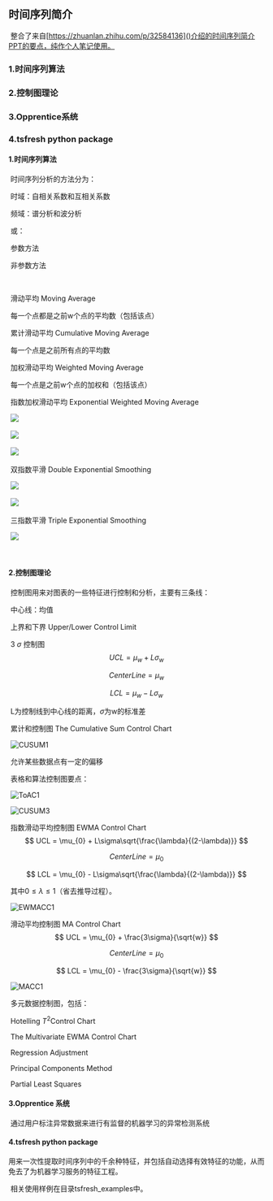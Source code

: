 ## 时间序列简介

​	整合了来自[https://zhuanlan.zhihu.com/p/32584136]()介绍的时间序列简介PPT的要点，纯作个人笔记使用。

### 1.时间序列算法

### 2.控制图理论

### 3.Opprentice系统

### 4.tsfresh python package



#### 1.时间序列算法

​	时间序列分析的方法分为：

​		时域：自相关系数和互相关系数

​		频域：谱分析和波分析

​	或：

​		参数方法

​		非参数方法

​	

​	滑动平均 Moving Average

​		每一个点都是之前w个点的平均数（包括该点）

​	累计滑动平均 Cumulative Moving Average

​		每一个点是之前所有点的平均数

​	加权滑动平均 Weighted Moving Average

​		每一个点是之前w个点的加权和（包括该点）

​	指数加权滑动平均 Exponential Weighted Moving Average

​		![](D:\TimeSeries\notes\2.25_introduction\EWMA1.jpg)

​		![](D:\TimeSeries\notes\2.25_introduction\EWMA2.jpg)

​		![](D:\TimeSeries\notes\2.25_introduction\EWMA3.jpg)

​	双指数平滑 Double Exponential Smoothing

​		![](D:\TimeSeries\notes\2.25_introduction\DES1.jpg)

​		![](D:\TimeSeries\notes\2.25_introduction\DES2.jpg)

​	三指数平滑 Triple Exponential Smoothing

​		![](D:\TimeSeries\notes\2.25_introduction\TES1.jpg)

​		

#### 2.控制图理论

​	控制图用来对图表的一些特征进行控制和分析，主要有三条线：

​		中心线：均值

​		上界和下界 Upper/Lower Control Limit

​	3 $\sigma​$ 控制图
$$
UCL = \mu_{w} + L\sigma_{w}
$$

$$
Center Line = \mu_{w}
$$

$$
LCL = \mu_{w} - L\sigma_{w}
$$

​		L为控制线到中心线的距离，$\sigma$为w的标准差

​	累计和控制图 The Cumulative Sum Control Chart

​		![CUSUM1](D:\TimeSeries\notes\2.25_introduction\CUSUM1.jpg)

​		允许某些数据点有一定的偏移

​		表格和算法控制图要点：

​		![ToAC1](D:\TimeSeries\notes\2.25_introduction\CUSUM2.jpg)

​		![CUSUM3](D:\TimeSeries\notes\2.25_introduction\CUSUM3.jpg)

​	指数滑动平均控制图 EWMA Control Chart
$$
UCL = \mu_{0} + L\sigma\sqrt{\frac{\lambda}{(2-\lambda)}}
$$

$$
Center Line = \mu_{0}
$$

$$
LCL = \mu_{0} - L\sigma\sqrt{\frac{\lambda}{(2-\lambda)}}
$$

​		其中$0\leq\lambda\leq1$（省去推导过程）。

​		![EWMACC1](D:\TimeSeries\notes\2.25_introduction\EWMACC1.jpg)

​	滑动平均控制图 MA Control Chart
$$
UCL = \mu_{0} + \frac{3\sigma}{\sqrt{w}}
$$

$$
Center Line = \mu_{0}
$$

$$
LCL = \mu_{0} - \frac{3\sigma}{\sqrt{w}}
$$

​		![MACC1](D:\TimeSeries\notes\2.25_introduction\MACC1.jpg)

​	多元数据控制图，包括：

​		Hotelling  $T^{2}​$ Control Chart

​		The Multivariate EWMA Control Chart

​		Regression Adjustment

​		Principal Components Method

​		Partial Least Squares



#### 3.Opprentice 系统

​	通过用户标注异常数据来进行有监督的机器学习的异常检测系统



#### 4.tsfresh python package

​	用来一次性提取时间序列中的千余种特征，并包括自动选择有效特征的功能，从而免去了为机器学习服务的特征工程。

​	相关使用样例在目录tsfresh_examples中。